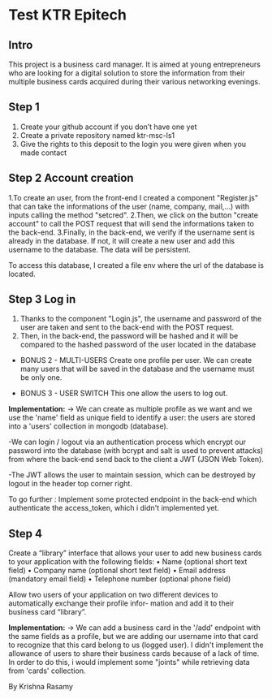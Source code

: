 # Test KTR Epitech

## Intro 

This project is a business card manager. It is aimed at young entrepreneurs who are looking for a digital
solution to store the information from their multiple business cards acquired during their various networking
evenings.

## Step 1 

1. Create your github account if you don’t have one yet
2. Create a private repository named ktr-msc-ls1
3. Give the rights to this deposit to the login you were given when you made contact

## Step 2 Account creation

1.To create an user, from the front-end I created a component "Register.js" that can take the informations of the user (name, company, mail,...) with inputs calling the method "setcred".
2.Then, we click on the button "create account" to call the POST request that will send the informations taken to the back-end.
3.Finally, in the back-end, we verify if the username sent is already in the database. If not, it will create a new user and add this username to the database. The data will be persistent.

To access this database, I created a file env where the url of the database is located.

## Step 3 Log in

1. Thanks to the component "Login.js", the username and password of the user are taken and sent to the back-end with the POST request.
2. Then, in the back-end, the password will be hashed and it will be compared to the hashed password of the user located in the database

+ BONUS 2 - MULTI-USERS 
Create one profile per user.
We can create many users that will be saved in the database and the username must be only one.

+ BONUS 3 - USER SWITCH 
This one allow the users to log out.

**Implementation:**
-> We can create as multiple profile as we want and we use the 'name' field as unique field to 
identify a user: the users are stored into a 'users' collection in mongodb (database).

-We can login / logout via an authentication process which encrypt our password into the database (with bcrypt and salt is used to prevent attacks) from where the back-end send back to the client a JWT (JSON Web Token).

-The JWT allows the user to maintain session, which can be destroyed by logout in the header top corner right.

To go further :
Implement some protected endpoint in the back-end which authenticate the access_token, which i didn't implemented yet.


## Step 4

Create a “library” interface that allows your user to add new business cards to your application with the
following fields:
• Name (optional short text field)
• Company name (optional short text field)
• Email address (mandatory email field)
• Telephone number (optional phone field)

Allow two users of your application on two different devices to automatically exchange their profile infor-
mation and add it to their business card “library”.

**Implementation:**
-> We can add a business card in the '/add' endpoint with the same fields as a profile, 
but we are adding our username into that card to recognize that this card belong to us (logged user).
I didn't implement the allowance of users to share their business cards because of a lack of time.
In order to do this, i would implement some "joints" while retrieving data from 'cards' collection.

By Krishna Rasamy
